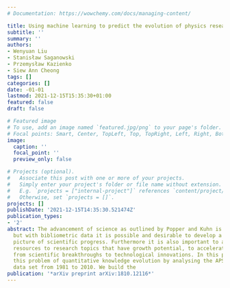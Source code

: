 ```yaml
---
# Documentation: https://wowchemy.com/docs/managing-content/

title: Using machine learning to predict the evolution of physics research
subtitle: ''
summary: ''
authors:
- Wenyuan Liu
- Stanisław Saganowski
- Przemysław Kazienko
- Siew Ann Cheong
tags: []
categories: []
date: -01-01
lastmod: 2021-12-15T15:35:30+01:00
featured: false
draft: false

# Featured image
# To use, add an image named `featured.jpg/png` to your page's folder.
# Focal points: Smart, Center, TopLeft, Top, TopRight, Left, Right, BottomLeft, Bottom, BottomRight.
image:
  caption: ''
  focal_point: ''
  preview_only: false

# Projects (optional).
#   Associate this post with one or more of your projects.
#   Simply enter your project's folder or file name without extension.
#   E.g. `projects = ["internal-project"]` references `content/project/deep-learning/index.md`.
#   Otherwise, set `projects = []`.
projects: []
publishDate: '2021-12-15T14:35:30.521474Z'
publication_types:
- '2'
abstract: The advancement of science as outlined by Popper and Kuhn is largely qualitative,
  but with bibliometric data it is possible and desirable to develop a quantitative
  picture of scientific progress. Furthermore it is also important to allocate finite
  resources to research topics that have growth potential, to accelerate the process
  from scientific breakthroughs to technological innovations. In this paper, we address
  this problem of quantitative knowledge evolution by analysing the APS publication
  data set from 1981 to 2010. We build the
publication: '*arXiv preprint arXiv:1810.12116*'
---
```

